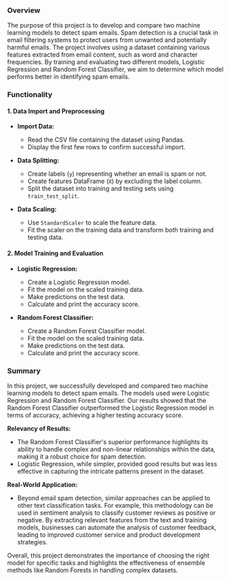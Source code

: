 ### Overview

The purpose of this project is to develop and compare two machine learning models to detect spam emails. Spam detection is a crucial task in email filtering systems to protect users from unwanted and potentially harmful emails. The project involves using a dataset containing various features extracted from email content, such as word and character frequencies. By training and evaluating two different models, Logistic Regression and Random Forest Classifier, we aim to determine which model performs better in identifying spam emails.

### Functionality

#### 1. Data Import and Preprocessing

- **Import Data:**
  - Read the CSV file containing the dataset using Pandas.
  - Display the first few rows to confirm successful import.

- **Data Splitting:**
  - Create labels (`y`) representing whether an email is spam or not.
  - Create features DataFrame (`X`) by excluding the label column.
  - Split the dataset into training and testing sets using `train_test_split`.

- **Data Scaling:**
  - Use `StandardScaler` to scale the feature data.
  - Fit the scaler on the training data and transform both training and testing data.

#### 2. Model Training and Evaluation

- **Logistic Regression:**
  - Create a Logistic Regression model.
  - Fit the model on the scaled training data.
  - Make predictions on the test data.
  - Calculate and print the accuracy score.

- **Random Forest Classifier:**
  - Create a Random Forest Classifier model.
  - Fit the model on the scaled training data.
  - Make predictions on the test data.
  - Calculate and print the accuracy score.

### Summary

In this project, we successfully developed and compared two machine learning models to detect spam emails. The models used were Logistic Regression and Random Forest Classifier. Our results showed that the Random Forest Classifier outperformed the Logistic Regression model in terms of accuracy, achieving a higher testing accuracy score.

**Relevancy of Results:**
- The Random Forest Classifier's superior performance highlights its ability to handle complex and non-linear relationships within the data, making it a robust choice for spam detection.
- Logistic Regression, while simpler, provided good results but was less effective in capturing the intricate patterns present in the dataset.

**Real-World Application:**
- Beyond email spam detection, similar approaches can be applied to other text classification tasks. For example, this methodology can be used in sentiment analysis to classify customer reviews as positive or negative. By extracting relevant features from the text and training models, businesses can automate the analysis of customer feedback, leading to improved customer service and product development strategies.

Overall, this project demonstrates the importance of choosing the right model for specific tasks and highlights the effectiveness of ensemble methods like Random Forests in handling complex datasets.
